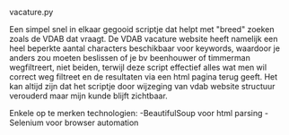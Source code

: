 vacature.py

Een simpel snel in elkaar gegooid scriptje dat helpt met "breed" zoeken zoals de VDAB dat vraagt. De VDAB vacature website heeft namelijk een heel beperkte aantal characters beschikbaar voor keywords, waardoor je anders zou moeten beslissen of je bv beenhouwer of timmerman wegfiltreert, niet beiden, terwijl deze script effectief alles wat men wil correct weg filtreet en de resultaten via een html pagina terug geeft. Het kan altijd zijn dat het scriptje door wijzeging van vdab website structuur verouderd maar mijn kunde blijft zichtbaar.

Enkele op te merken technologien:
-BeautifulSoup voor html parsing
-Selenium voor browser automation

